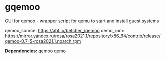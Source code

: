 # gqemoo
GUI for qemoo - wrapper script for qemu to start and install guest systems

qemoo_source: https://abf.io/betcher_/qemoo
qemo_rpm: https://mirror.yandex.ru/rosa/rosa2021.1/repository/x86_64/contrib/release/qemoo-0.7-5-rosa2021.1.noarch.rpm

**Dependencies:** qemoo qemo

